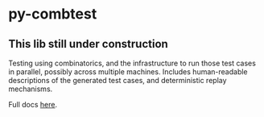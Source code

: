 # py-combtest
## This lib still under construction

Testing using combinatorics, and the infrastructure to run those test cases in parallel, possibly across multiple machines.
Includes human-readable descriptions of the generated test cases, and deterministic replay mechanisms.

Full docs [here](../../pages/mbryan/py-combtest/).

